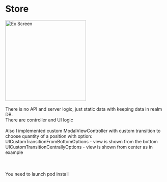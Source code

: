 # Store

<img src='https://raw.githubusercontent.com/llodi/Store/master/Store.gif' width='253' alt='Ex Screen'>
<br><br>
There is no API and server logic, just static data with keeping data in realm DB. <br>
There are controller and UI logic<br><br>
Also I implemented custom ModalViewController with custom transition to choose quantity of a position with option: 
    UICustomTransitionFromBottomOptions - view is shown from the bottom<br>
    UICustomTransitionCentrallyOptions - view is shown from center as in example<br>
<br>
<br><br>
You need to launch pod install
